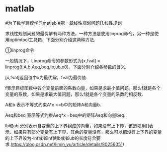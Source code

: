 # matlab
#为了数学建模学习matlab
#第一章线性规划问题(1.线性规划

求线性规划问题的最优解有两种方法，一种方法是使用linprog命令，另一种是使用optimtool工具箱，下面分别介绍这两种方法.

①linprog命令

一般情况下，Linprog命令的参数形式为[x,fval] = linprog(f,A,b,Aeq,beq,lb,ub,x0)，下面分别介绍各参数的含义.

[x,fval]返回值中x为最优解，fval为最优值.

f表示目标函数中各个变量前面的系数向量，如果是求最小值问题，那么f就是各个变量的系数，如果是求最大值问题，那么f就是各个变量的系数的相反数.

A和b    表示不等式约束A*x <=b中的矩阵A和向量b.

Aeq和beq    表示等式约束Aeq*x =beq中的矩阵Aeq和向量beq.

lb和ub    分别表示自变量的上下界组成的向量，如果没有上下界，该选项用[]表示，如果只有部分变量有上下界，其余的变量没有，那么可以把没有上下界的变量的上下界设为-inf或者inf使lb或者ub的长度符合要求.https://blog.csdn.net/limin_yu/article/details/80256051)
